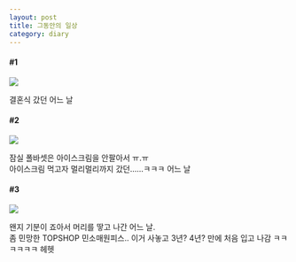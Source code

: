 ```yaml
---
layout: post
title: 그동안의 일상
category: diary
---
```


#### #1
![](__imgUrl__/1.jpg)

결혼식 갔던 어느 날

#### #2
![](__imgUrl__/2.jpg)

잠실 폴바셋은 아이스크림을 안팔아서 ㅠ.ㅠ<br>
아이스크림 먹고자 멀리멀리까지 갔던......ㅋㅋㅋ 어느 날

#### #3
![](__imgUrl__/3.jpg)

왠지 기분이 죠아서 머리를 땋고 나간 어느 날.<br>
좀 민망한 TOPSHOP 민소매원피스.. 이거 사놓고 3년? 4년? 만에 처음 입고 나감 ㅋㅋㅋㅋㅋㅋ 헤헷